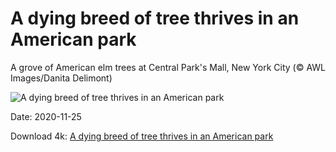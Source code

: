 # A dying breed of tree thrives in an American park

A grove of American elm trees at Central Park's Mall, New York City (© AWL Images/Danita Delimont)

![A dying breed of tree thrives in an American park](https://bing.com/th?id=OHR.CPMall_EN-US8473128519_UHD.jpg&rf=LaDigue_UHD.jpg&pid=hp&w=1024&h=576)

Date: 2020-11-25

Download 4k: [A dying breed of tree thrives in an American park](https://bing.com/th?id=OHR.CPMall_EN-US8473128519_UHD.jpg&rf=LaDigue_UHD.jpg&pid=hp&w=3840&h=2160)


